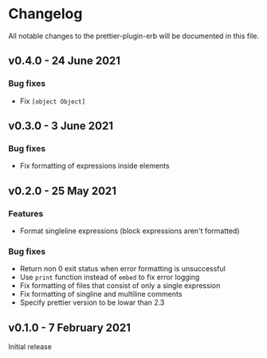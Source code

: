 # Changelog

All notable changes to the prettier-plugin-erb will be documented in this file.

## v0.4.0 - 24 June 2021

### Bug fixes

- Fix `[object Object]`

## v0.3.0 - 3 June 2021

### Bug fixes

- Fix formatting of expressions inside elements

## v0.2.0 - 25 May 2021

### Features

- Format singleline expressions (block expressions aren't formatted)

### Bug fixes

- Return non 0 exit status when error formatting is unsuccessful
- Use `print` function instead of `embed` to fix error logging
- Fix formatting of files that consist of only a single expression
- Fix formatting of singline and multiline comments
- Specify prettier version to be lowar than 2.3

## v0.1.0 - 7 February 2021

Initial release
